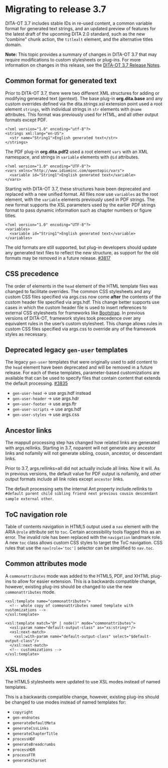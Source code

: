 # Migrating to release 3.7

DITA-OT 3.7 includes stable IDs in re-used content, a common variable format for generated text strings, and an updated preview of features for the latest draft of the upcoming DITA 2.0 standard, such as the new “combine” chunk action, the `titlealt` element, and the alternative titles domain.

**Note:** This topic provides a summary of changes in DITA-OT 3.7 that may require modifications to custom stylesheets or plug-ins. For more information on changes in this release, see the [DITA-OT 3.7 Release Notes](https://www.dita-ot.org/3.7/release-notes/).

## Common format for generated text

Prior to DITA-OT 3.7, there were two different XML structures for adding or modifying generated text \(gentext\). The base plug-in **org.dita.base** and any custom overrides defined via the dita.strings.xsl extension point used a root element `strings`, with individual strings in `str` elements with `@name` attributes. This format was previously used for HTML, and all other output formats except PDF.

```
<?xml version="1.0" encoding="utf-8"?>
<strings xml:lang="en-US">
  <str name="String1">English generated text</str>
</strings>
```

The PDF plug-in **org.dita.pdf2** used a root element `vars` with an XML namespace, and strings in `variable` elements with `@id` attributes.

```
<?xml version="1.0" encoding="UTF-8"?>
<vars xmlns="http://www.idiominc.com/opentopic/vars">
  <variable id="String1">English generated text</variable>
</vars>
```

Starting with DITA-OT 3.7, these structures have been deprecated and replaced with a new unified format. All files now use `variables` as the root element, with the `variable` elements previously used in PDF strings. The new format supports the XSL parameters used by the earlier PDF strings format to pass dynamic information such as chapter numbers or figure titles.

```
<?xml version="1.0" encoding="UTF-8"?>
<variables>
  <variable id="String1">English generated text</variable>
</variables>
```

The old formats are still supported, but plug-in developers should update any generated text files to reflect the new structure, as support for the old formats may be removed in a future release. [\#3817](https://github.com/dita-ot/dita-ot/issues/3817)

## CSS precedence

The order of elements in the `head` element of the HTML template files was changed to facilitate overrides. The common CSS stylesheets and any custom CSS files specified via args.css now come **after** the contents of the custom header file specified via args.hdf. This change better supports use cases in which the custom header file is used to insert references to external CSS stylesheets for frameworks like [Bootstrap](https://getbootstrap.com/docs/5.0/getting-started/introduction/#css). In previous versions of DITA-OT, framework styles took precedence over any equivalent rules in the user’s custom stylesheet. This change allows rules in custom CSS files specified via args.css to override any of the framework styles as necessary.

## Deprecated legacy `gen-user` templates

The legacy `gen-user` templates that were originally used to add content to the `head` element have been deprecated and will be removed in a future release. For each of these templates, parameter-based customizations are available that can be used to specify files that contain content that extends the default processing. [\#3835](https://github.com/dita-ot/dita-ot/issues/3835)

-   `gen-user-head` → use args.hdf instead
-   `gen-user-header` → use args.hdr
-   `gen-user-footer` → use args.ftr
-   `gen-user-scripts` → use args.hdf
-   `gen-user-styles` → use args.css

## Ancestor links

The mappull processing step has changed how related links are generated with args.rellinks. Starting in 3.7, noparent will not generate any ancestor links and nofamily will not generate sibling, cousin, ancestor, or descendant links.

Prior to 3.7, args.rellinks=all did not actually include all links. Now it will. As in previous versions, the default value for PDF output is nofamily, and other output formats include all link roles except `ancestor` links.

The default processing sets the internal Ant property include.rellinks to `#default parent child sibling friend next previous cousin descendant sample external other`.

## ToC navigation role

Table of contents navigation in HTML5 output used a `nav` element with the ARIA `@role` attribute set to `toc`. Certain accessibility tools flagged this as an error. The invalid role has been replaced with the `navigation` landmark role. A new `toc` class allows custom CSS styles to target the ToC navigation. CSS rules that use the `nav[role='toc']` selector can be simplified to `nav.toc`.

## Common attributes mode

A `commonattributes` mode was added to the HTML5, PDF, and XHTML plug-ins to allow for easier extension. This is a backwards compatible change, however, existing plug-ins should be changed to use the new `commonattributes` mode.

```language-xml
<xsl:template name="commonattributes">
  <!-- whole copy of commonattributes named template with customizations -->
</xsl:template>
```

```language-xml
<xsl:template match="@* | node()" mode="commonattributes">
  <xsl:param name="default-output-class" as="xs:string*"/>
  <xsl:next-match>
    <xsl:with-param name="default-output-class" select="$default-output-class"/>
  </xsl:next-match>
  <!-- customizations -->
</xsl:template>
```

## XSL modes

The HTML5 stylesheets were updated to use XSL modes instead of named templates.

This is a backwards compatible change, however, existing plug-ins should be changed to use modes instead of named templates for:

-   `copyright`
-   `gen-endnotes`
-   `generateDefaultMeta`
-   `generateCssLinks`
-   `generateChapterTitle`
-   `processHDF`
-   `generateBreadcrumbs`
-   `processHDR`
-   `processFTR`
-   `generateCharset`

